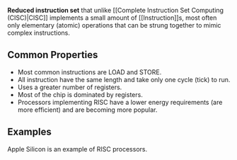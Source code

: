 **Reduced instruction set** that unlike [[Complete Instruction Set Computing (CISC)|CISC]] implements a small amount of [[Instruction]]s, most often only elementary (atomic) operations that can be strung together to mimic complex instructions.
## Common Properties
- Most common instructions are LOAD and STORE.
- All instruction have the same length and take only one cycle (tick) to run.
- Uses a greater number of registers.
- Most of the chip is dominated by registers.
- Processors implementing RISC have a lower energy requirements (are more efficient) and are becoming more popular.
## Examples
Apple Silicon is an example of RISC processors.